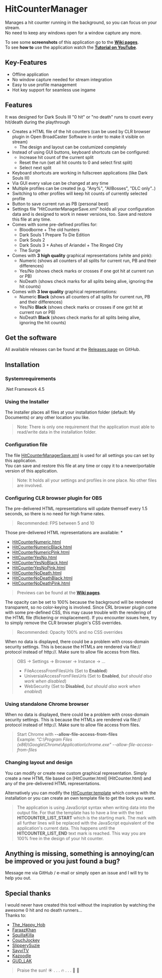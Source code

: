 # HitCounterManager

Manages a hit counter running in the background, so you can focus on your stream.  
No need to keep any windows open for a window capture any more.
  
To see some **screenshots** of this application go to the **[Wiki pages](../../wiki)**.  
To see **how to** use the application watch the **[Tutorial on YouTube](https://www.youtube.com/watch?v=aa4nRtGxnvE)**.

## Key-Features

* Offline application
* No window capture needed for stream integration
* Easy to use profile management
* Hot key support for seamless use ingame

## Features
It was designed for Dark Souls III "0 hit" or "no death" runs to count every hit/death during the playthrough
* Creates a HTML file of the hit counters (can be used by CLR browser plugin in Open BroadCaster Software in order to make it visible on stream)
  * The design and layout can be costumized completely
* Instead of using GUI buttons, keyboard shortcuts can be configured:
  * Increase hit count of the current split
  * Reset the run (set all hit counts to 0 and select first split)
  * Select next split
* Keyboard shortcuts are working in fullscreen applications (like Dark Souls III)
* Via GUI every value can be changed at any time
* Multiple profiles can be created (e.g. "Any%", "AllBosses", "DLC only"..)
* Switching to other profiles will keep hit counts of currently selected profile
* Button to save current run as PB (personal best)
* Settings file "HitCounterManagerSave.xml" holds all your configuration data and is designed to work in newer versions, too. Save and restore this file at any time.
* Comes with some pre-defined profiles for:
  * Bloodborne + The old hunters
  * Dark Souls 1 Prepare To Die Edition
  * Dark Souls 2
  * Dark Souls 3 + Ashes of Ariandel + The Ringed City
  * The Surge
* Comes with **3 high quality** graphical representations (white and pink):
  * Numeric (shows all counters of all splits for current run, PB and their differences)
  * Yes/No (shows check marks or crosses if one got hit at current run or PB)
  * NoDeath (shows check marks for all splits being alive, ignoring the hit counts)
* Comes with **3 low quality** graphical representations:
  * Numeric **Black** (shows all counters of all splits for current run, PB and their differences)
  * Yes/No **Black** (shows check marks or crosses if one got hit at current run or PB)
  * NoDeath **Black** (shows check marks for all splits being alive, ignoring the hit counts)  

## Get the software
All available releases can be found at the [Releases page](../../releases) on GitHub.

## Installation

### Systemrequirements
.Net Framework 4.5

### Using the Installer
The installer places all files at your installation folder (default: My Documents) or any other location you like.  
> Note: There is only one requirement that the application must able to read/write data in the installation folder.

### Configuration file
The file [HitCounterManagerSave.xml](HitCounterManagerSave.xml) is used for all settings you can set by this application.  
You can save and restore this file at any time or copy it to a newer/portable version of this application.
> Note: It holds all your settings and profiles in one place. No other files are involved.

### Configuring CLR browser plugin for OBS
The pre-delivered HTML representations will update themself every 1.5 seconds, so there is no need for high frame rates.  
> Recommended: FPS between 5 and 10

Those pre-delivered HTML representations are available:
* 
* [HitCounterNumeric.html](HitCounterNumeric.html)
* [HitCounterNumericBlack.html](HitCounterNumericBlack.html)
* [HitCounterNumericPink.html](HitCounterNumericPink.html)
* [HitCounterYesNo.html](HitCounterYesNo.html)
* [HitCounterYesNoBlack.html](HitCounterYesNoBlack.html)
* [HitCounterYesNoPink.html](HitCounterYesNoPink.html)
* [HitCounterNoDeath.html](HitCounterNoDeath.html)
* [HitCounterNoDeathBlack.html](HitCounterNoDeathBlack.html)
* [HitCounterNoDeathPink.html](HitCounterNoDeathPink.html)

> Previews can be found at the **[Wiki pages](../../wiki)**.

The opacity can be set to 100% because the background will be rendered transparent, so no color-keying is involved.
Since CRL browser plugin come with some pre-defined CSS, this may cause trouble with the rendering of the HTML file (flickering or misplacement).
If you encounter issues here, try to simply remove the CLR browser plugin's CSS overrides.  
> Recommended: Opacity 100% and no CSS overrides

When no data is displayed, there could be a problem with cross-domain security settings. This is because the HTMLs are rendered via file:// protocol instead of http://. Make sure to allow file access from files.
> OBS -> Settings -> Browser -> Instance -> ...  
> * FileAccessFromFilesUrls (Set to **Enabled**)
> * UniversialAccessFromFilesUrls (Set to **Enabled**, _but should also work when disabled_)
> * WebSecurity (Set to **Disabled**, _but should also work when enabled_)

### Using standalone Chrome browser
When no data is displayed, there could be a problem with cross-domain security settings. This is because the HTMLs are rendered via file:// protocol instead of http://. Make sure to allow file access from files.
> Start Chrome with **--allow-file-access-from-files**  
> Example: _"C:\Program Files (x86)\Google\Chrome\Application\chrome.exe" --allow-file-access-from-files_

### Changing layout and design
You can modify or create new custom graphical representation. Simply create a new HTML file based on [HitCounter.html] (HitCounter.html) and any of the pre-delivered HTML representations.  

Alternatively you can modify the [HitCounter.template](HitCounter.template) which comes with the installation or you can create an own template file to get the look you want.  
> The application is using JavaScript syntax when writing data into the output file. For that the template has to have a line with the text **HITCOUNTER_LIST_START** which is the starting mark.
The mark with all further lines will be replaced with the JavaScript equivalent of the application's current data. This happens until the **HITCOUNTER_LIST_END** text mark is reached.
This way you are 100% free in the design of your hit counter.

## Anything is missing, something is annoying/can be improved or you just found a bug?
Message me via GitHub / e-mail or simply open an issue and I will try to help you out.

## Special thanks
I would never have created this tool without the inspiration by watching the awesome 0 hit and no death runners...  
Thanks to:
* [The_Happy_Hob](https://www.twitch.tv/the_happy_hob)
* [FaraazKhan](https://www.twitch.tv/faraazkhan)
* [SquillaKilla](https://www.twitch.tv/squillakilla)
* [CouchJockey](https://www.twitch.tv/couchjockey)
* [SlipperySuzie](https://www.twitch.tv/slipperysuzie)
* [SayviTV](https://www.twitch.tv/sayvitv)
* [Kazoodle](https://www.twitch.tv/kazoodle)
* [GUD_LAK](https://www.twitch.tv/gud_lak)  
  
  
  
> Praise the sun!  :sunny: . . . :fire: . . .  :running: :dash: 
